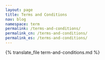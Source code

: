 ```yaml
---
layout: page
title: Terms and Conditions
nav: blog
namespace: term
permalink: /terms-and-conditions/
permalink_cn: /terms-and-conditions/
permalink_es: /terms-and-conditions/
---
```


{% translate_file term-and-conditions.md %}